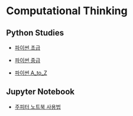 # Computational Thinking

## Python Studies

* [파이썬 초급](https://github.com/SeoulTechPSE/CompThinking/blob/master/python_basic/readme.md)

* [파이썬 중급](https://github.com/SeoulTechPSE/CompThinking/blob/master/python_intermediate/readme.md)

* [파이썬 A_to_Z](https://github.com/SeoulTechPSE/CompThinking/blob/master/python_A_to_Z)

## Jupyter Notebook

* [주피터 노트북 사용법](https://colab.research.google.com/github/SeoulTechPSE/CompThinking/blob/master/00_jupyter_notebook.ipynb)
